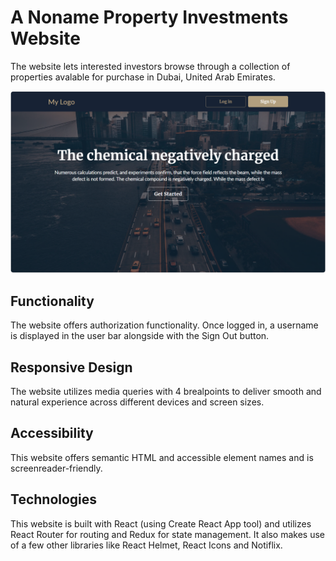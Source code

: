 # A Noname Property Investments Website

The website lets interested investors browse through a collection of properties
avalable for purchase in Dubai, United Arab Emirates.

![Screenshot of the website's hero block depicting skyscrapper landscape](/assets/screenshot.png)

## Functionality

The website offers authorization functionality. Once logged in, a username is
displayed in the user bar alongside with the Sign Out button.

## Responsive Design

The website utilizes media queries with 4 brealpoints to deliver smooth and
natural experience across different devices and screen sizes.

## Accessibility

This website offers semantic HTML and accessible element names and is
screenreader-friendly.

## Technologies

This website is built with React (using Create React App tool) and utilizes
React Router for routing and Redux for state management. It also makes use of a
few other libraries like React Helmet, React Icons and Notiflix.
